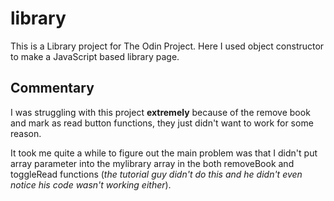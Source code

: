 # library

This is a Library project for The Odin Project. Here I used object constructor to make a JavaScript based library page.

## Commentary

I was struggling with this project **extremely** because of the remove book and mark as read button functions, they just didn't want to work for some reason.

It took me quite a while to figure out the main problem was that I didn't put array parameter into the mylibrary array in the both removeBook and toggleRead functions (*the tutorial guy didn't do this and he didn't even notice his code wasn't working either*).
